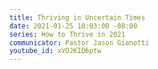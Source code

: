 ```yaml
---
title: Thriving in Uncertain Times
date: 2021-01-25 18:03:00 -08:00
series: How to Thrive in 2021
communicator: Pastor Jason Gianotti
youtube_id: xVOJKIO6ptw
---
```


